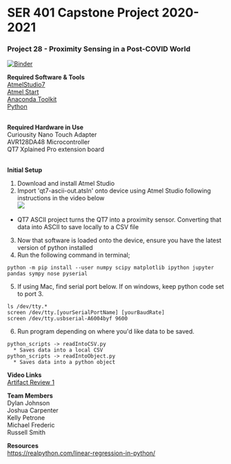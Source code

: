 # SER 401 Capstone Project 2020-2021
### Project 28 - Proximity Sensing in a Post-COVID World

[![Binder](https://mybinder.org/badge_logo.svg)](https://mybinder.org/v2/gh/jacarpe7/project_28/US-161?filepath=python_scripts%2Fml_model_generation.ipynb)

**Required Software & Tools**</br>
[AtmelStudio7](https://www.microchip.com/images/default-source/avr-support/atmel-studio-7/atmelstudio7__google_291x202-min.jpg?sfvrsn=c1ad339d_1)</br>
[Atmel Start](https://start.atmel.com/)</br>
[Anaconda Toolkit](https://www.anaconda.com/products/individual)</br>
[Python](https://www.python.org/downloads/)</br>
</br>

**Required Hardware in Use**</br>
Curiousity Nano Touch Adapter</br>
AVR128DA48 Microcontroller</br>
QT7 Xplained Pro extension board</br>
</br>

**Initial Setup**</br>
1. Download and install Atmel Studio</br>
2. Import 'qt7-ascii-out.atsln' onto device using Atmel Studio following instructions in the video below</br>
[![](http://img.youtube.com/vi/wmxJ9FIv4wA/0.jpg)](http://www.youtube.com/watch?v=wmxJ9FIv4wA "Atmel Install Video")</br>
  * QT7 ASCII project turns the QT7 into a proximity sensor. Converting that data into ASCII to save locally to a CSV file
3. Now that software is loaded onto the device, ensure you have the latest version of python installed</br>
4. Run the following command in terminal;
```terminal
python -m pip install --user numpy scipy matplotlib ipython jupyter pandas sympy nose pyserial
```
5. If using Mac, find serial port below. If on windows, keep python code set to port 3. 
```Mac port for AVR128DA48
ls /dev/tty.*
screen /dev/tty.[yourSerialPortName] [yourBaudRate]
screen /dev/tty.usbserial-A6004byf 9600
```
6. Run program depending on where you'd like data to be saved. 
```
python_scripts -> readIntoCSV.py
  * Saves data into a local CSV
python_scripts -> readIntoObject.py
  * Saves data into a python object
```

**Video Links**</br>
[Artifact Review 1](https://youtu.be/0COBPH9X2WI)

**Team Members**</br>
Dylan Johnson</br>
Joshua Carpenter</br>
Kelly Petrone</br>
Michael Frederic</br>
Russell Smith</br>

**Resources**</br>
https://realpython.com/linear-regression-in-python/
</br>
